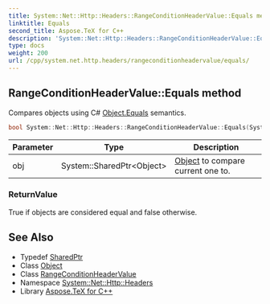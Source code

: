 ```yaml
---
title: System::Net::Http::Headers::RangeConditionHeaderValue::Equals method
linktitle: Equals
second_title: Aspose.TeX for C++
description: 'System::Net::Http::Headers::RangeConditionHeaderValue::Equals method. Compares objects using C# Object.Equals semantics in C++.'
type: docs
weight: 200
url: /cpp/system.net.http.headers/rangeconditionheadervalue/equals/
---
```

## RangeConditionHeaderValue::Equals method


Compares objects using C# [Object.Equals](../../../system/object/equals/) semantics.

```cpp
bool System::Net::Http::Headers::RangeConditionHeaderValue::Equals(System::SharedPtr<Object> obj) override
```


| Parameter | Type | Description |
| --- | --- | --- |
| obj | System::SharedPtr\<Object\> | [Object](../../../system/object/) to compare current one to. |

### ReturnValue

True if objects are considered equal and false otherwise.

## See Also

* Typedef [SharedPtr](../../../system/sharedptr/)
* Class [Object](../../../system/object/)
* Class [RangeConditionHeaderValue](../)
* Namespace [System::Net::Http::Headers](../../)
* Library [Aspose.TeX for C++](../../../)
